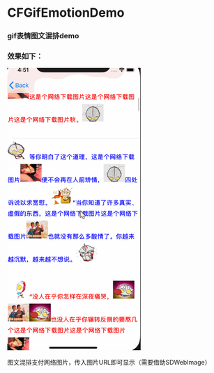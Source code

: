 # CFGifEmotionDemo

### gif表情图文混排demo

### 效果如下：

![image](https://github.com/yuchuanfeng/CFGifEmotionDemo/blob/master/Untitled.gif)

图文混排支付网络图片，传入图片URL即可显示（需要借助SDWebImage）
